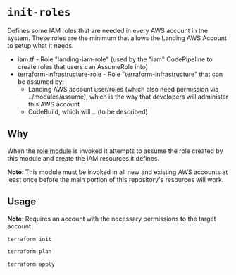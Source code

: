# `init-roles`

Defines some IAM roles that are needed in every AWS account in the system. These roles are the minimum that allows the Landing AWS Account to setup what it needs.

* iam.tf - Role "landing-iam-role" (used by the "iam" CodePipeline to create roles that users can AssumeRole into)
* terraform-infrastructure-role - Role "terraform-infrastructure" that can be assumed by:
  * Landing AWS account user/roles (which also need permission via ../modules/assume),
    which is the way that developers will administer this AWS account
  * CodeBuild, which will ...(to be described)

## Why

When the [role module](../modules/role) is invoked it attempts to assume the role created by this module and create the
IAM resources it defines.

**Note**: This module must be invoked in all new and existing AWS accounts at least once before the main portion of this repository's
resources will work.

## Usage

**Note**: Requires an account with the necessary permissions to the target account

```bash
terraform init
```

```bash
terraform plan
```

```bash
terraform apply
```
